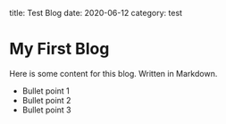 title: Test Blog
date: 2020-06-12
category: test


# My First Blog

Here is some content for this blog. Written in Markdown.

- Bullet point 1
- Bullet point 2
- Bullet point 3
